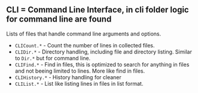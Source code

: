 ## CLI = Command Line Interface, in cli folder logic for command line are found

Lists of files that handle command line arguments and options.

- `CLICount.*` - Count the number of lines in collected files.
- `CLIDir.*` - Directory handling, including file and directory listing. Similar to `Dir.*` but for command line.
- `CLIFind.*` - Find in files, this is optimized to search for anything in files and not beeing limited to lines. More like find in files.
- `CLIHistory.*` - History handling for cleaner
- `CLIList.*` - List like listing lines in files in list format.

